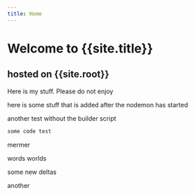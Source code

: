 ```yaml
---
title: Home
---
```


# Welcome to {{site.title}}

## hosted on {{site.root}}

Here is my stuff. Please do not enjoy

here is some stuff that is added after the nodemon has started


another test without the builder script

```js
some code test
```


mermer

words worlds

some new deltas

another